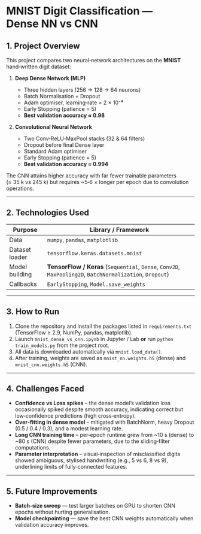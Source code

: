 # MNIST Digit Classification — Dense NN vs CNN

## 1. Project Overview  
This project compares two neural‑network architectures on the **MNIST** hand‑written digit dataset:

1. **Deep Dense Network (MLP)**  
   * Three hidden layers (256 → 128 → 64 neurons)  
   * Batch Normalisation + Dropout  
   * Adam optimiser, learning‑rate = 2 × 10⁻⁴  
   * Early Stopping (patience = 5)  
   * **Best validation accuracy ≈ 0.98**

2. **Convolutional Neural Network**  
   * Two Conv‑ReLU‑MaxPool stacks (32 & 64 filters)  
   * Dropout before final Dense layer  
   * Standard Adam optimiser  
   * Early Stopping (patience = 5)  
   * **Best validation accuracy ≈ 0.994**

The CNN attains higher accuracy with far fewer trainable parameters (≈ 35 k vs 245 k) but requires ~5‑6 × longer per epoch due to convolution operations.

---

## 2. Technologies Used  

| Purpose | Library / Framework |
|---------|--------------------|
| Data | `numpy`, `pandas`, `matplotlib` |
| Dataset loader | `tensorflow.keras.datasets.mnist` |
| Model building | **TensorFlow / Keras** (`Sequential`, `Dense`, `Conv2D`, `MaxPooling2D`, `BatchNormalization`, `Dropout`) |
| Callbacks | `EarlyStopping`, `Model.save_weights` |

---

## 3. How to Run  

1. Clone the repository and install the packages listed in `requirements.txt` (TensorFlow ≥ 2.9, NumPy, pandas, matplotlib).  
2. Launch `mnist_dense_vs_cnn.ipynb` in Jupyter / Lab **or** run `python train_models.py` from the project root.  
3. All data is downloaded automatically via `mnist.load_data()`.  
4. After training, weights are saved as `mnist_nn.weights.h5` (dense) and `mnist_cnn.weights.h5` (CNN).

---

## 4. Challenges Faced  

* **Confidence vs Loss spikes** – the dense model’s validation loss occasionally spiked despite smooth accuracy, indicating correct but low‑confidence predictions (high cross‑entropy).  
* **Over‑fitting in dense model** – mitigated with BatchNorm, heavy Dropout (0.5 / 0.4 / 0.3), and a modest learning rate.  
* **Long CNN training time** – per‑epoch runtime grew from ~10 s (dense) to ~80 s (CNN) despite fewer parameters, due to the sliding‑filter computations.  
* **Parameter interpretation** – visual‑inspection of misclassified digits showed ambiguous, stylised handwriting (e.g., 5 vs 6, 8 vs 9), underlining limits of fully‑connected features.

---

## 5. Future Improvements  

* **Batch‑size sweep** — test larger batches on GPU to shorten CNN epochs without hurting generalisation.  
* **Model checkpointing** — save the best CNN weights automatically when validation accuracy improves.  

